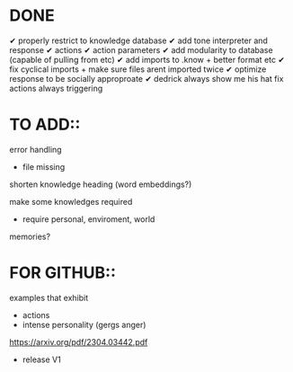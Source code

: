 # DONE
✔ properly restrict to knowledge database
✔ add tone interpreter and response
✔ actions
✔ action parameters
✔ add modularity to database (capable of pulling from etc)
✔ add imports to .know + better format etc
✔ fix cyclical imports + make sure files arent imported twice
✔ optimize response to be socially approproate
✔ dedrick always show me his hat fix actions always triggering



# TO ADD::
error handling
- file missing

shorten knowledge heading (word embeddings?)

make some knowledges required
- require personal, enviroment, world

memories?

# FOR GITHUB::
examples that exhibit
- actions
- intense personality (gergs anger)

https://arxiv.org/pdf/2304.03442.pdf

- release V1

